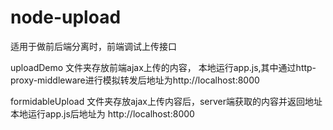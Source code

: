 # node-upload
适用于做前后端分离时，前端调试上传接口

uploadDemo 文件夹存放前端ajax上传的内容，
本地运行app.js,其中通过http-proxy-middleware进行模拟转发后地址为http://localhost:8000

formidableUpload 文件夹存放ajax上传内容后，server端获取的内容并返回地址 
本地运行app.js后地址为 http://localhost:8000
